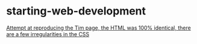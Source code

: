 # starting-web-development
[Attempt at reproducing the Tim page, the HTML was 100% identical, there are a few irregularities in the CSS](https://valerianjaeken.github.io/starting-web-development/)

